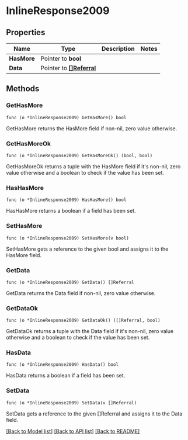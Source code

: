 # InlineResponse2009

## Properties

Name | Type | Description | Notes
------------ | ------------- | ------------- | -------------
**HasMore** | Pointer to **bool** |  | 
**Data** | Pointer to [**[]Referral**](Referral.md) |  | 

## Methods

### GetHasMore

`func (o *InlineResponse2009) GetHasMore() bool`

GetHasMore returns the HasMore field if non-nil, zero value otherwise.

### GetHasMoreOk

`func (o *InlineResponse2009) GetHasMoreOk() (bool, bool)`

GetHasMoreOk returns a tuple with the HasMore field if it's non-nil, zero value otherwise
and a boolean to check if the value has been set.

### HasHasMore

`func (o *InlineResponse2009) HasHasMore() bool`

HasHasMore returns a boolean if a field has been set.

### SetHasMore

`func (o *InlineResponse2009) SetHasMore(v bool)`

SetHasMore gets a reference to the given bool and assigns it to the HasMore field.

### GetData

`func (o *InlineResponse2009) GetData() []Referral`

GetData returns the Data field if non-nil, zero value otherwise.

### GetDataOk

`func (o *InlineResponse2009) GetDataOk() ([]Referral, bool)`

GetDataOk returns a tuple with the Data field if it's non-nil, zero value otherwise
and a boolean to check if the value has been set.

### HasData

`func (o *InlineResponse2009) HasData() bool`

HasData returns a boolean if a field has been set.

### SetData

`func (o *InlineResponse2009) SetData(v []Referral)`

SetData gets a reference to the given []Referral and assigns it to the Data field.


[[Back to Model list]](../README.md#documentation-for-models) [[Back to API list]](../README.md#documentation-for-api-endpoints) [[Back to README]](../README.md)


